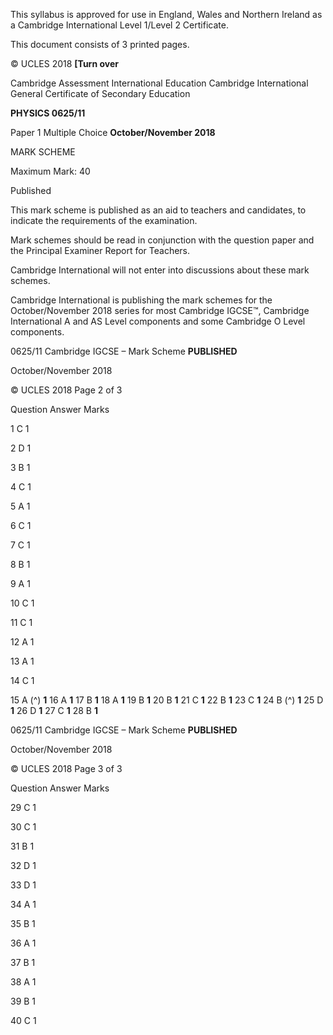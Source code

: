  This syllabus is approved for use in England, Wales and Northern Ireland as a Cambridge International Level 1/Level 2 Certificate. 

 This document consists of 3 printed pages. 

© UCLES 2018 **[Turn over** 

 Cambridge Assessment International Education Cambridge International General Certificate of Secondary Education 

**PHYSICS 0625/11** 

Paper 1 Multiple Choice **October/November 2018** 

MARK SCHEME 

Maximum Mark: 40 

 Published 

This mark scheme is published as an aid to teachers and candidates, to indicate the requirements of the examination. 

Mark schemes should be read in conjunction with the question paper and the Principal Examiner Report for Teachers. 

Cambridge International will not enter into discussions about these mark schemes. 

Cambridge International is publishing the mark schemes for the October/November 2018 series for most Cambridge IGCSE™, Cambridge International A and AS Level components and some Cambridge O Level components. 


0625/11 Cambridge IGCSE – Mark Scheme **PUBLISHED** 

 October/November 2018 

© UCLES 2018 Page 2 of 3 

 Question Answer Marks 

 1 C 1 

 2 D 1 

 3 B 1 

 4 C 1 

 5 A 1 

 6 C 1 

 7 C 1 

 8 B 1 

 9 A 1 

 10 C 1 

 11 C 1 

 12 A 1 

 13 A 1 

 14 C 1 

15 A (^) **1** 16 A **1** 17 B **1** 18 A **1** 19 B **1** 20 B **1** 21 C **1** 22 B **1** 23 C **1** 24 B (^) **1** 25 D **1** 26 D **1** 27 C **1** 28 B **1** 


0625/11 Cambridge IGCSE – Mark Scheme **PUBLISHED** 

 October/November 2018 

© UCLES 2018 Page 3 of 3 

 Question Answer Marks 

 29 C 1 

 30 C 1 

 31 B 1 

 32 D 1 

 33 D 1 

 34 A 1 

 35 B 1 

 36 A 1 

 37 B 1 

 38 A 1 

 39 B 1 

 40 C 1 


